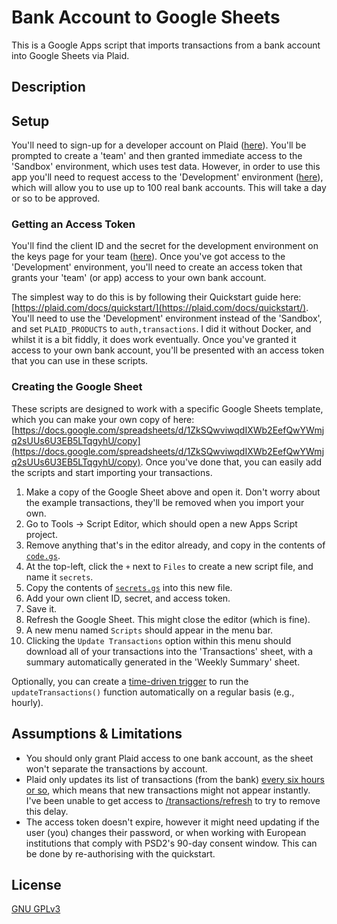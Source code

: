 # Bank Account to Google Sheets
This is a Google Apps script that imports transactions from a bank account into Google Sheets via Plaid.


## Description


## Setup
You'll need to sign-up for a developer account on Plaid ([here](https://dashboard.plaid.com/signup)). You'll  be prompted to create a 'team' and then granted immediate access to the 'Sandbox' environment, which uses test data. However, in order to use this app you'll need to request access to the 'Development' environment ([here](https://dashboard.plaid.com/overview/development)), which will allow you to use up to 100 real bank accounts. This will take a day or so to be approved.


### Getting an Access Token
You'll find the client ID and the secret for the development environment on the keys page for your team ([here](https://dashboard.plaid.com/team/keys)). Once you've got access to the 'Development' environment, you'll need to create an access token that grants your 'team' (or app) access to your own bank account. 

The simplest way to do this is by following their Quickstart guide here: [https://plaid.com/docs/quickstart/](https://plaid.com/docs/quickstart/). You'll need to use the 'Development' environment instead of the 'Sandbox', and set `PLAID_PRODUCTS` to `auth,transactions`. I did it without Docker, and whilst it is a bit fiddly, it does work eventually. Once you've granted it access to your own bank account, you'll be presented with an access token that you can use in these scripts.  


### Creating the Google Sheet
These scripts are designed to work with a specific Google Sheets template, which you can make your own copy of here: [https://docs.google.com/spreadsheets/d/1ZkSQwviwqdIXWb2EefQwYWmjq2sUUs6U3EB5LTqgyhU/copy](https://docs.google.com/spreadsheets/d/1ZkSQwviwqdIXWb2EefQwYWmjq2sUUs6U3EB5LTqgyhU/copy). Once you've done that, you can easily add the scripts and start importing your transactions.

1. Make a copy of the Google Sheet above and open it. Don't worry about the example transactions, they'll be removed when you import your own.
2. Go to Tools -> Script Editor, which should open a new Apps Script project.
3. Remove anything that's in the editor already, and copy in the contents of [`code.gs`](/code.gs).
4. At the top-left, click the `+` next to `Files` to create a new script file, and name it `secrets`.
5. Copy the contents of [`secrets.gs`](/secrets.gs) into this new file.
6. Add your own client ID, secret, and access token.
7. Save it.
8. Refresh the Google Sheet. This might close the editor (which is fine).
9. A new menu named `Scripts` should appear in the menu bar. 
10. Clicking the `Update Transactions` option within this menu should download all of your transactions into the 'Transactions' sheet, with a summary automatically generated in the 'Weekly Summary' sheet.

Optionally, you can create a [time-driven trigger](https://developers.google.com/apps-script/guides/triggers/installable#time-driven_triggers) to run the `updateTransactions()` function automatically on a regular basis (e.g., hourly).


## Assumptions & Limitations
- You should only grant Plaid access to one bank account, as the sheet won't separate the transactions by account.
- Plaid only updates its list of transactions (from the bank) [every six hours or so](https://plaid.com/docs/transactions/webhooks/#:~:text=typically%2C%20plaid%20will%20check%20for%20transactions%20once%20every%206%20hours%2C%20but%20may%20check%20less%20frequently%20(such%20as%20once%20every%2024%20hours)%20depending%20on%20factors%20such%20as%20the%20institution%20and%20account%20type.), which means that new transactions might not appear instantly. I've been unable to get access to [/transactions/refresh](https://plaid.com/docs/api/products/#transactionsrefresh) to try to remove this delay.
- The access token doesn't expire, however it might need updating if the user (you) changes their password, or when working with European institutions that comply with PSD2's 90-day consent window. This can be done by re-authorising with the quickstart.


## License
[GNU GPLv3](https://choosealicense.com/licenses/gpl-3.0/)
